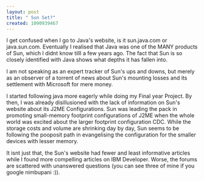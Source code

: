 ```yaml
--- 
layout: post
title: " Sun Set?"
created: 1090939467
---
```

I get confused when I go to Java's website, is it sun.java.com or java.sun.com. Eventually I realised that Java was one of the MANY products of Sun, which I didnt know tilll a few years ago. The fact that Sun is so closely identified with Java shows what depths it has fallen into. 

I am not speaking as an expert tracker of Sun's ups and downs, but merely as an observer of a torrent of news about Sun's mounting losses and its settlement with Microsoft for mere money. 

I started following java more eagerly while doing my Final year Project.  By then, I was already disillusioned with the lack of information on Sun's website about its J2ME Configurations. Sun was leading the pack in promoting small-memory footprint configurations of J2ME when the whole world was excited about the larger footprint configuration CDC. While the storage costs and volume are shrinking day by day, Sun seems to be following the pooposit path in evangelising the configuration for the smaller devices with lesser memory. 

It isnt just that, the Sun's website had fewer and least informative articles while I found more compelling articles on IBM Developer. Worse, the forums are scattered with unanswered questions (you can see three of mine if you google nimbupani :)).
